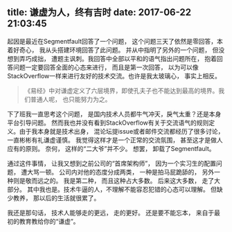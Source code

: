 title: 谦虚为人，终有吉时
date: 2017-06-22 21:03:45
---

起因是最近在Segmentfault回答了一个问题， 这个问题三天了依然是零回答，本着好奇心， 我从头搭建环境回答了此问题。 并从中指明了另外的一个问题， 但没想到弄巧成拙， 遭题主讽刺。我回答中全部以平和的语气指出问题所在， 抱着回答问题一定要回答全面的心态来进行， 而且是第一次回答， 以为可以像StackOverflow一样来进行友好的技术交流。也许是我太玻璃心， 事实上相反。 

> 《易经》中对谦虚定义了六层境界，即使孔夫子也不能达到最高的境界。我们普通人呢， 也只能努力为之。

下了班我一直思考这个问题， 是国内技术人员都牛气冲天，戾气太重？还是本身平台引导问题。 然而我也并没有看到StackOverflow有关于交流语气的规则定义。由于我本身就是技术出身， 混论坛提issue或者邮件交流都经历了很多讨论， 一直彬彬有礼谦虚谨慎。 我觉得这样才是一个正常的交流氛围， 甚至这才是做人应有的原则。 奈何， 这样的“二大爷”并不少。 想罢， 卸载了Segmentfault。

通过这件事情， 让我又想到之前公司的“首席架构师”， 因为一个实习生的配置问题， 遭大骂一顿。 公司内对他的态度分成两类， 一种是拍马屁跪舔的， 另外一种则是敬而远之的。 我是第二种， 而且这种占大多数。 后来这大多数， 走了大部分。 其中我也是。技术牛逼的人，不理解不能容忍犯错的心态可以理解。 但缺少教养， 那以后的生活就很累了。 

我还是那句话， 技术人能够走的更远， 走的更好。 还是要不能忘本， 来自于最初的教育教给你的“谦虚”。
